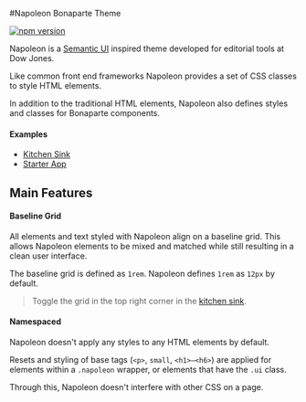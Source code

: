 #Napoleon Bonaparte Theme

[![npm version](https://badge.fury.io/js/napoleon-ui.svg)](http://badge.fury.io/js/napoleon-ui)

Napoleon is a [Semantic UI](http://semantic-ui.com/) inspired theme developed for editorial tools at Dow Jones.

Like common front end frameworks Napoleon provides a set of CSS classes to style HTML elements.

In addition to the traditional HTML elements, Napoleon also defines styles and classes for Bonaparte components.

#### Examples
* [Kitchen Sink](http://bonaparte.github.io/napoleon-ui/examples/kitchen-sink.html)
* [Starter App](http://bonaparte.github.io/starter-vanilla/)

## Main Features

#### Baseline Grid

All elements and text styled with Napoleon align on a baseline grid. This allows Napoleon elements to be mixed and matched while still resulting in a clean user interface.

The baseline grid is defined as `1rem`. Napoleon defines `1rem` as `12px` by default.

> Toggle the grid in the top right corner in the [kitchen sink](http://bonaparte.github.io/napoleon-ui/examples/kitchen-sink.html).

#### Namespaced

Napoleon doesn't apply any styles to any HTML elements by default.

Resets and styling of base tags (`<p>`, `small`, `<h1>–<h6>`) are applied for elements within a `.napoleon` wrapper, or elements that have the `.ui` class.

Through this, Napoleon doesn't interfere with other CSS on a page.
